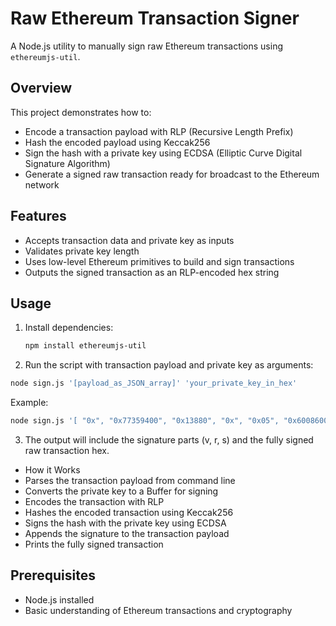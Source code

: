# Raw Ethereum Transaction Signer

A Node.js utility to manually sign raw Ethereum transactions using `ethereumjs-util`.

## Overview

This project demonstrates how to:

- Encode a transaction payload with RLP (Recursive Length Prefix)
- Hash the encoded payload using Keccak256
- Sign the hash with a private key using ECDSA (Elliptic Curve Digital Signature Algorithm)
- Generate a signed raw transaction ready for broadcast to the Ethereum network

## Features

- Accepts transaction data and private key as inputs
- Validates private key length
- Uses low-level Ethereum primitives to build and sign transactions
- Outputs the signed transaction as an RLP-encoded hex string

## Usage

1. Install dependencies:
   ```bash
   npm install ethereumjs-util
   ```
   
2. Run the script with transaction payload and private key as arguments:
```bash
node sign.js '[payload_as_JSON_array]' 'your_private_key_in_hex'
```

Example:
```bash
node sign.js '[ "0x", "0x77359400", "0x13880", "0x", "0x05", "0x6008600c60003960086000f36006600702600055" ]' 0xac0974bec39a17e36ba4a6b4d238ff944bacb478cbed5efcae784d7bf4f2ff80
```
3. The output will include the signature parts (v, r, s) and the fully signed raw transaction hex.

- How it Works
- Parses the transaction payload from command line
- Converts the private key to a Buffer for signing
- Encodes the transaction with RLP
- Hashes the encoded transaction using Keccak256
- Signs the hash with the private key using ECDSA
- Appends the signature to the transaction payload
- Prints the fully signed transaction

## Prerequisites
- Node.js installed
- Basic understanding of Ethereum transactions and cryptography

